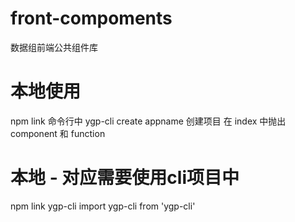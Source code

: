 # front-compoments

数据组前端公共组件库

# 本地使用
 npm link 
 命令行中 ygp-cli create appname 创建项目
 在 index 中抛出 component 和 function

# 本地 - 对应需要使用cli项目中
 npm link ygp-cli
 import ygp-cli from 'ygp-cli' 
